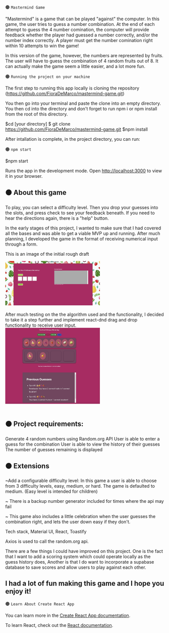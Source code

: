🟠 `Mastermind Game`

"Mastermind" is a game that can be played "against" the computer. In this game, the user tries to guess a number combination. At the end of each attempt to guess the 4 number comination, the computer will provide feedback whether the player had guessed a number correctly, and/or the number index correctly. A player must get the number comination right within 10 attempts to win the game!

In this version of the game, however, the numbers are represented by fruits. The user will have to guess the combination of 4 random fruits out of 8. It can actually make the game seem a little easier, and a lot more fun.

🟠 `Running the project on your machine`

The first step to running this app locally is cloning the repository (https://github.com/FioraDeMarco/mastermind-game.git)

You then go into your terminal and paste the clone into an empty directory. You then cd into the directory and don't forget to run npm i or npm install from the root of this directory.

$cd [your directory]
$ git clone https://github.com/FioraDeMarco/mastermind-game.git
$npm install

After intallation is complete, in the project directory, you can run:

🟠 `npm start`

$npm start

Runs the app in the development mode.
Open [http://localhost:3000](http://localhost:3000) to view it in your browser.

<h2 align-items="center">
🟠   About this game
</h2>

To play, you can select a difficulty level. Then you drop your guesses into the slots, and press check to see your feedback beneath. If you need to hear the directions again, there is a "help" button.

In the early stages of this project, I wanted to make sure that I had covered all the bases and was able to get a viable MVP up and running. After much planning, I developed the game in the format of receiving numerical input through a form.

This is an image of the initial rough draft

<div align-items='center'>
<img src="public/img/First-Iteration.jpeg" alt="there was supposed to be an impressive image here" width="300"/>
<div>
<br />
After much testing on the the algorithm used and the functionality, I decided to take it a step further and implement react-dnd drag and drop functionality to receive user input.
<br />
<div align-items='center'>
<img src="public/img/Fiora-Mastermind-Game.jpeg" alt="there was supposed to be another impressive image here" width="300"/>
<div>
<br />
<h2 align-items='center'>
🟠 Project requirements:
</h2>
Generate 4 random numbers using Random.org API
User is able to enter a guess for the combination
User is able to view the history of their guesses
The number of guesses remaining is displayed

<h2 align-items='center'>
🟠 Extensions
</h2>
~Add a configurable difficulty level: In this game a user is able to choose from 3 difficulty levels, easy, medium, or hard. The game is defaulted to medium. (Easy level is intended for children)

~ There is a backup number generator included for times where the api may fail

~ This game also includes a little celebration when the user guesses the combination right, and lets the user down easy if they don't.

Tech stack, Material UI, React, Toastify

Axios is used to call the random.org api.

There are a few things I could have improved on this project. One is the fact that I want to add a scoring system which could operate locally as the guess history does, Another is that I do want to incorporate a supabase database to save scores and allow users to play against each other.

<h2 align-items="center">
I had a lot of fun making this game and I hope you enjoy it!
</h2>

🟠 `Learn About Create React App`

You can learn more in the [Create React App documentation](https://facebook.github.io/create-react-app/docs/getting-started).

To learn React, check out the [React documentation](https://reactjs.org/).
